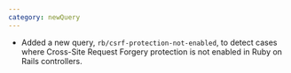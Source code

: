 ```yaml
---
category: newQuery
---
```

* Added a new query, `rb/csrf-protection-not-enabled`, to detect cases where Cross-Site Request Forgery protection is not enabled in Ruby on Rails controllers.
